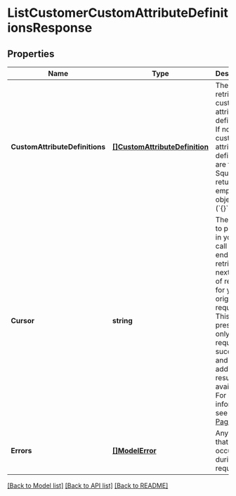 # ListCustomerCustomAttributeDefinitionsResponse

## Properties
Name | Type | Description | Notes
------------ | ------------- | ------------- | -------------
**CustomAttributeDefinitions** | [**[]CustomAttributeDefinition**](CustomAttributeDefinition.md) | The retrieved custom attribute definitions. If no custom attribute definitions are found, Square returns an empty object (&#x60;{}&#x60;). | [optional] [default to null]
**Cursor** | **string** | The cursor to provide in your next call to this endpoint to retrieve the next page of results for your original request. This field is present only if the request succeeded and additional results are available. For more information, see [Pagination](https://developer.squareup.com/docs/build-basics/common-api-patterns/pagination). | [optional] [default to null]
**Errors** | [**[]ModelError**](Error.md) | Any errors that occurred during the request. | [optional] [default to null]

[[Back to Model list]](../README.md#documentation-for-models) [[Back to API list]](../README.md#documentation-for-api-endpoints) [[Back to README]](../README.md)

